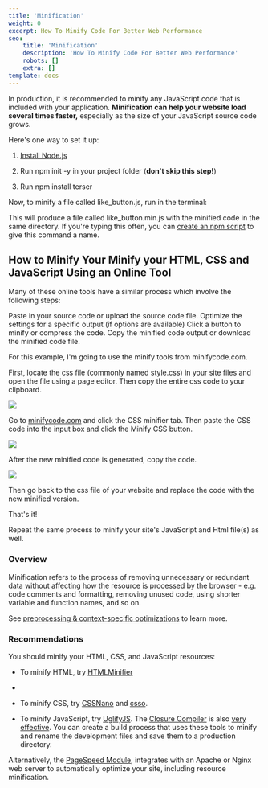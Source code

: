 ```yaml
---
title: 'Minification'
weight: 0
excerpt: How To Minify Code For Better Web Performance
seo:
    title: 'Minification'
    description: 'How To Minify Code For Better Web Performance'
    robots: []
    extra: []
template: docs
---
```



In production, it is recommended to minify any JavaScript code that is included with your application. **Minification can help your website load several times faster,** especially as the size of your JavaScript source code grows.

Here's one way to set it up:

1.  [Install Node.js](https://nodejs.org/)

2.  Run npm init -y in your project folder (**don't skip this step!**)

3.  Run npm install terser

Now, to minify a file called like_button.js, run in the terminal:

This will produce a file called like_button.min.js with the minified code in the same directory. If you're typing this often, you can [create an npm script](https://medium.freecodecamp.org/introduction-to-npm-scripts-1dbb2ae01633) to give this command a name.

## How to Minify Your Minify your HTML, CSS and JavaScript Using an Online Tool&#xA;&#xA;

Many of these online tools have a similar process which involve the following steps:

Paste in your source code or upload the source code file.
Optimize the settings for a specific output (if options are available)
Click a button to minify or compress the code.
Copy the minified code output or download the minified code file.

For this example, I'm going to use the minify tools from minifycode.com.

First, locate the css file (commonly named style.css) in your site files and open the file using a page editor. Then copy the entire css code to your clipboard.

![](https://www.elegantthemes.com/blog/wp-content/uploads/2018/12/min4.png)

Go to [minifycode.com](http://minifycode.com/css-minifier/) and click the CSS minifier tab. Then paste the CSS code into the input box and click the Minify CSS button.

![](https://www.elegantthemes.com/blog/wp-content/uploads/2018/12/min5.png)

After the new minified code is generated, copy the code.

![](https://www.elegantthemes.com/blog/wp-content/uploads/2018/12/min6.png)

Then go back to the css file of your website and replace the code with the new minified version.

That's it!

Repeat the same process to minify your site's JavaScript and Html file(s) as well.

### Overview&#xA;&#xA;

Minification refers to the process of removing unnecessary or redundant data without affecting how the resource is processed by the browser - e.g. code comments and formatting, removing unused code, using shorter variable and function names, and so on.

See [preprocessing & context-specific optimizations](https://developers.google.com/web/fundamentals/performance/optimizing-content-efficiency/optimize-encoding-and-transfer#minification-preprocessing--context-specific-optimizations) to learn more.

### Recommendations

You should minify your HTML, CSS, and JavaScript resources:

-   To minify HTML, try [HTMLMinifier](https://github.com/kangax/html-minifier)
-
-   To minify CSS, try [CSSNano](https://github.com/ben-eb/cssnano) and [csso](https://github.com/css/csso).

-   To minify JavaScript, try [UglifyJS](https://github.com/mishoo/UglifyJS2). The [Closure Compiler](https://developers.google.com/closure/compiler) is also [very effective](https://github.com/samccone/The-cost-of-transpiling-es2015-in-2016#summary-of-findings). You can create a build process that uses these tools to minify and rename the development files and save them to a production directory.

Alternatively, the [PageSpeed Module](https://developers.google.com/speed/pagespeed/module), integrates with an Apache or Nginx web server to automatically optimize your site, including resource minification.
